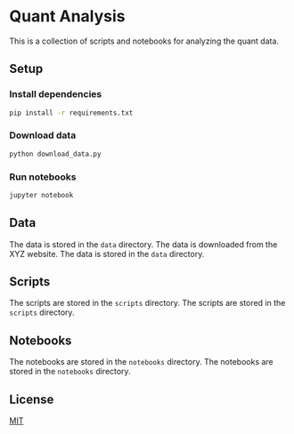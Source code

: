 # Quant Analysis

This is a collection of scripts and notebooks for analyzing the quant data.

## Setup

### Install dependencies

```bash
pip install -r requirements.txt
```

### Download data

```bash
python download_data.py
```

### Run notebooks

```bash
jupyter notebook
```

## Data

The data is stored in the `data` directory. The data is downloaded from the XYZ website. The data is stored in the `data` directory.

## Scripts

The scripts are stored in the `scripts` directory. The scripts are stored in the `scripts` directory.

## Notebooks

The notebooks are stored in the `notebooks` directory. The notebooks are stored in the `notebooks` directory.

## License

[MIT](LICENSE)
